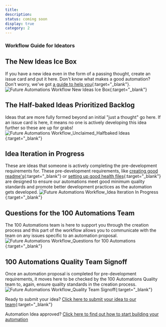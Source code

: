 ```yaml
---
title:
description:
status: coming soon
display: true
category: 2
---
```


### Workflow Guide for Ideators

## The New Ideas Ice Box
If you have a new idea even in the form of a passing thought, create an issue card and put it here. Don't know what makes a good automation? Don't worry, we've got [a guide to help you](/Website/guides/self-evaluating-new-automation-idea.html){:target="_blank"}.
![Future Automations Workflow New Ideas Ice Box](https://user-images.githubusercontent.com/61798667/106541571-46478700-64d0-11eb-80a6-049c6137d0ff.jpg){:target="_blank"}
## The Half-baked Ideas Prioritized Backlog
Ideas that are more fully formed beyond an initial "just a thought" go here.  If an issue card is here, it means no one is actively developing this idea further so these are up for grabs!
![Future Automations Workflow_Unclaimed_Halfbaked Ideas](https://user-images.githubusercontent.com/61798667/106541592-4fd0ef00-64d0-11eb-9885-187198e50e5a.jpg){:target="_blank"}
## Idea Iteration in Progress
These are ideas that someone is actively completing the pre-development requirements for. These pre-development requirements, like [creating good readme's](/Website/guides/creating-good-readmes-for-automations.html){:target="_blank"} or [setting up good health files](/Website/guides/community-support-for-automations.html){:target="_blank"} are designed to ensure our automations meet good minimum quality standards and promote better development practices as the automation gets developed.
![Future Automations Workflow_Idea Iteration In Progress](https://user-images.githubusercontent.com/61798667/106541659-67a87300-64d0-11eb-8b91-ed479c151c7b.jpg){:target="_blank"}
## Questions for the 100 Automations Team
The 100 Automations team is here to support you through the creation process and this part of the workflow allows you to communicate with the team on any issues specific to an automation proposal.
![Future Automations Workflow_Questions for 100 Automations](https://user-images.githubusercontent.com/61798667/106541704-77c05280-64d0-11eb-812f-1970c6f8bf46.jpg){:target="_blank"}
## 100 Automations Quality Team Signoff
Once an automation proposal is completed for pre-development requirements, it moves here to be checked by the 100 Automations Quality team to, again, ensure quality standards in the creation process.
![Future Automations Workflow_Quality Team Signoff](https://user-images.githubusercontent.com/61798667/106545650-d210e180-64d7-11eb-9abd-fe8de10de630.jpg){:target="_blank"}

Ready to submit your idea? [Click here to submit your idea to our team](https://github.com/100Automations/futureautomations/issues/new?assignees=&labels=documentation%2C+review&template=-automation-proposal.md&title=%5BAutomation+Name%5D+Proposal){:target="_blank"}

Automation Idea approved? [Click here to find out how to start building your automation](Builders-Guide)
